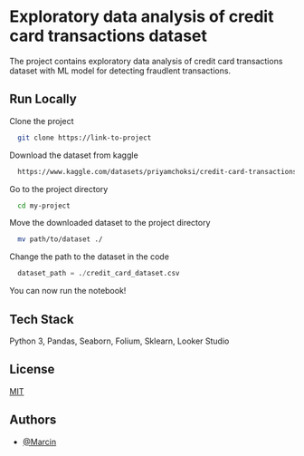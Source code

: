 
# Exploratory data analysis of credit card transactions dataset 

The project contains exploratory data analysis of credit card transactions dataset with ML model for detecting fraudlent transactions.




## Run Locally

Clone the project

```bash
  git clone https://link-to-project
```

Download the dataset from kaggle
```bash
  https://www.kaggle.com/datasets/priyamchoksi/credit-card-transactions-dataset
```

Go to the project directory

```bash
  cd my-project
```

Move the downloaded dataset to the project directory

```bash
  mv path/to/dataset ./
```

Change the path to the dataset in the code

```python
  dataset_path = ./credit_card_dataset.csv
```

You can now run the notebook!


## Tech Stack

Python 3, Pandas, Seaborn, Folium, Sklearn, Looker Studio


## License

[MIT](https://choosealicense.com/licenses/mit/)


## Authors

- [@Marcin](https://www.github.com/MarcinZ20)


